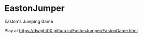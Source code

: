 # EastonJumper
Easton's Jumping Game

Play at https://dwight00.github.io/EastonJumper/EastonGame.html
